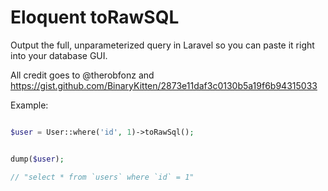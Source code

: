 # Eloquent toRawSQL

Output the full, unparameterized query in Laravel so you can paste it right into your database GUI.

All credit goes to @therobfonz and https://gist.github.com/BinaryKitten/2873e11daf3c0130b5a19f6b94315033

Example:

```php

$user = User::where('id', 1)->toRawSql();


dump($user);

// "select * from `users` where `id` = 1"



```

